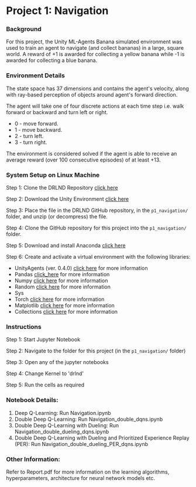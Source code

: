 # Project 1: Navigation


### Background

For this project, the Unity ML-Agents Banana simulated environment was used to train an agent to navigate (and collect bananas) 
in a large, square world. A reward of +1 is awarded for collecting a yellow banana while -1 is awarded for 
collecting a blue banana.


### Environment Details
The state space has 37 dimensions and contains the agent's velocity, along with ray-based perception of objects around 
agent's forward direction.

The agent will take one of four discrete actions at each time step i.e. walk forward or backward and turn left or right. 

- 0 - move forward.
- 1 - move backward.
- 2 - turn left.
- 3 - turn right.

The environment is considered solved if the agent is able to receive an average reward (over 100 consecutive episodes) of at least +13.


### System Setup on Linux Machine
Step 1: Clone the DRLND Repository [click here](https://github.com/udacity/deep-reinforcement-learning#dependencies)

Step 2: Download the Unity Environment [click here](https://s3-us-west-1.amazonaws.com/udacity-drlnd/P1/Banana/Banana_Linux.zip)

Step 3: Place the file in the DRLND GitHub repository, in the `p1_navigation/` folder, and unzip (or decompress) the file.

Step 4: Clone the GitHub repository for this project into the `p1_navigation/` folder.

Step 5: Download and install Anaconda [click here](https://www.anaconda.com/distribution/)

Step 6: Create and activate a virtual environment with the following libraries:

* UnityAgents (ver. 0.4.0) [click here](https://pypi.org/project/unityagents/) for more information
* Pandas [click_here](https://anaconda.org/anaconda/pandas) for more information
* Numpy [click here](https://anaconda.org/anaconda/numpy) for more information
* Random [click here](https://pypi.org/project/random2/) for more information
* Sys 
* Torch [click here](https://pytorch.org/) for more information
* Matplotlib [click here](https://anaconda.org/conda-forge/matplotlib) for more information
* Collections [click here](https://anaconda.org/lightsource2-tag/collection) for more information


### Instructions
Step 1: Start Jupyter Notebook

Step 2: Navigate to the folder for this project (in the `p1_navigation/` folder)

Step 3: Open any of the jupyter notebooks

Step 4: Change Kernel to 'drlnd'

Step 5: Run the cells as required 


### Notebook Details:

1) Deep Q-Learning: Run Navigation.ipynb
2) Double Deep Q-Learning: Run Navigation_double_dqns.ipynb
3) Double Deep Q-Learning with Dueling: Run Navigation_double_dueling_dqns.ipynb
4) Double Deep Q-Learning with Dueling and Prioritized Experience Replay (PER): Run Navigation_double_dueling_PER_dqns.ipynb


### Other Information:

Refer to Report.pdf for more information on the learning algorithms, hyperparameters, architecture for neural network models etc.
